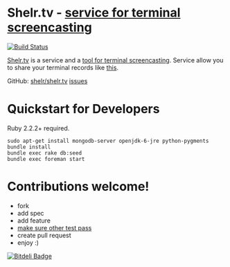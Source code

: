# Shelr.tv - [service for terminal screencasting][TV]

[![Build Status](https://secure.travis-ci.org/antono/shelr.tv.png?branch=master)](http://travis-ci.org/antono/shelr.tv)

[Shelr.tv][TV] is a service and a
[tool for terminal screencasting](https://github.com/shelr/shelr).
Service allow you to share your terminal records like
[this](http://shelr.tv/records/4f427daf96a5690001000003).

GitHub: [shelr/shelr.tv](https://github.com/shelr/shelr.tv) [issues](https://github.com/shelr/shelr.tv/issues)

# Quickstart for Developers

Ruby 2.2.2+ required.

    sudo apt-get install mongodb-server openjdk-6-jre python-pygments
    bundle install
    bundle exec rake db:seed
    bundle exec foreman start

# Contributions welcome!

- fork
- add spec
- add feature
- [make sure other test pass](http://shelr.tv/records/4f8333f096608050cd000003)
- create pull request
- enjoy :)


[TV]: http://shelr.tv/


[![Bitdeli Badge](https://d2weczhvl823v0.cloudfront.net/shelr/shelr.tv/trend.png)](https://bitdeli.com/free "Bitdeli Badge")

